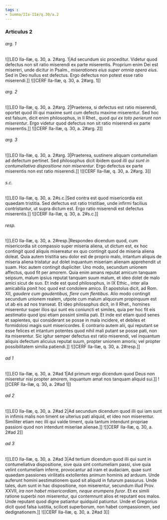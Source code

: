 ```yaml
---
tags : 
- Summa/IIa-IIæ/q.30/a.2
---
```


### Articulus 2

###### arg. 1
![[LEO IIa-IIæ, q. 30, a. 2#arg. 1|Ad secundum sic proceditur. Videtur quod defectus non sit ratio miserendi ex parte miserentis. Proprium enim Dei est misereri, unde dicitur in Psalm., *miserationes eius super omnia opera eius*. Sed in Deo nullus est defectus. Ergo defectus non potest esse ratio miserendi.]]
![[CERF IIa-IIæ, q. 30, a. 2#arg. 1]]

###### arg. 2
![[LEO IIa-IIæ, q. 30, a. 2#arg. 2|Praeterea, si defectus est ratio miserendi, oportet quod illi qui maxime sunt cum defectu maxime miserentur. Sed hoc est falsum, dicit enim philosophus, in II Rhet., quod *qui ex toto perierunt non miserentur*. Ergo videtur quod defectus non sit ratio miserendi ex parte miserentis.]]
![[CERF IIa-IIæ, q. 30, a. 2#arg. 2]]

###### arg. 3
![[LEO IIa-IIæ, q. 30, a. 2#arg. 3|Praeterea, sustinere aliquam contumeliam ad defectum pertinet. Sed philosophus dicit ibidem quod *illi qui sunt in contumeliativa dispositione non miserentur*. Ergo defectus ex parte miserentis non est ratio miserendi.]]
![[CERF IIa-IIæ, q. 30, a. 2#arg. 3]]

###### s.c.
![[LEO IIa-IIæ, q. 30, a. 2#s.c.|Sed contra est quod misericordia est quaedam tristitia. Sed defectus est ratio tristitiae, unde infirmi facilius contristantur, ut supra dictum est. Ergo ratio miserendi est defectus miserentis.]]
![[CERF IIa-IIæ, q. 30, a. 2#s.c.]]

###### resp.
![[LEO IIa-IIæ, q. 30, a. 2#resp.|Respondeo dicendum quod, cum misericordia sit compassio super miseria aliena, ut dictum est, ex hoc contingit quod aliquis misereatur ex quo contingit quod de miseria aliena doleat. Quia autem tristitia seu dolor est de proprio malo, intantum aliquis de miseria aliena tristatur aut dolet inquantum miseriam alienam apprehendit ut suam. Hoc autem contingit dupliciter. Uno modo, secundum unionem affectus, quod fit per amorem. Quia enim amans reputat amicum tanquam seipsum, malum ipsius reputat tanquam suum malum, et ideo dolet de malo amici sicut de suo. Et inde est quod philosophus, in IX Ethic., inter alia amicabilia ponit hoc quod est condolere amico. Et apostolus dicit, ad Rom. XII, *gaudere cum gaudentibus, flere cum flentibus*. Alio modo contingit secundum unionem realem, utpote cum malum aliquorum propinquum est ut ab eis ad nos transeat. Et ideo philosophus dicit, in II Rhet., homines miserentur super illos qui sunt eis coniuncti et similes, quia per hoc fit eis aestimatio quod ipsi etiam possint similia pati. Et inde est etiam quod senes et sapientes, qui considerant se posse in mala incidere, et debiles et formidolosi magis sunt misericordes. E contrario autem alii, qui reputant se esse felices et intantum potentes quod nihil mali putant se posse pati, non ita miserentur. Sic igitur semper defectus est ratio miserendi, vel inquantum aliquis defectum alicuius reputat suum, propter unionem amoris; vel propter possibilitatem similia patiendi.]]
![[CERF IIa-IIæ, q. 30, a. 2#resp.]]

###### ad 1
![[LEO IIa-IIæ, q. 30, a. 2#ad 1|Ad primum ergo dicendum quod Deus non miseretur nisi propter amorem, inquantum amat nos tanquam aliquid sui.]]
![[CERF IIa-IIæ, q. 30, a. 2#ad 1]]

###### ad 2
![[LEO IIa-IIæ, q. 30, a. 2#ad 2|Ad secundum dicendum quod illi qui iam sunt in infimis malis non timent se ulterius pati aliquid, et ideo non miserentur. Similiter etiam nec illi qui valde timent, quia tantum intendunt propriae passioni quod non intendunt miseriae alienae.]]
![[CERF IIa-IIæ, q. 30, a. 2#ad 2]]

###### ad 3
![[LEO IIa-IIæ, q. 30, a. 2#ad 3|Ad tertium dicendum quod illi qui sunt in contumeliativa dispositione, sive quia sint contumeliam passi, sive quia velint contumeliam inferre, provocantur ad iram et audaciam, quae sunt quaedam passiones virilitatis extollentes animum hominis ad arduum. Unde auferunt homini aestimationem quod sit aliquid in futurum passurus. Unde tales, dum sunt in hac dispositione, non miserentur, secundum illud Prov. XXVII, *ira non habet misericordiam, neque erumpens furor*. Et ex simili ratione superbi non miserentur, qui contemnunt alios et reputant eos malos. Unde reputant quod digne patiantur quidquid patiuntur. Unde et Gregorius dicit quod falsa iustitia, scilicet superborum, non habet compassionem, sed dedignationem.]]
![[CERF IIa-IIæ, q. 30, a. 2#ad 3]]


